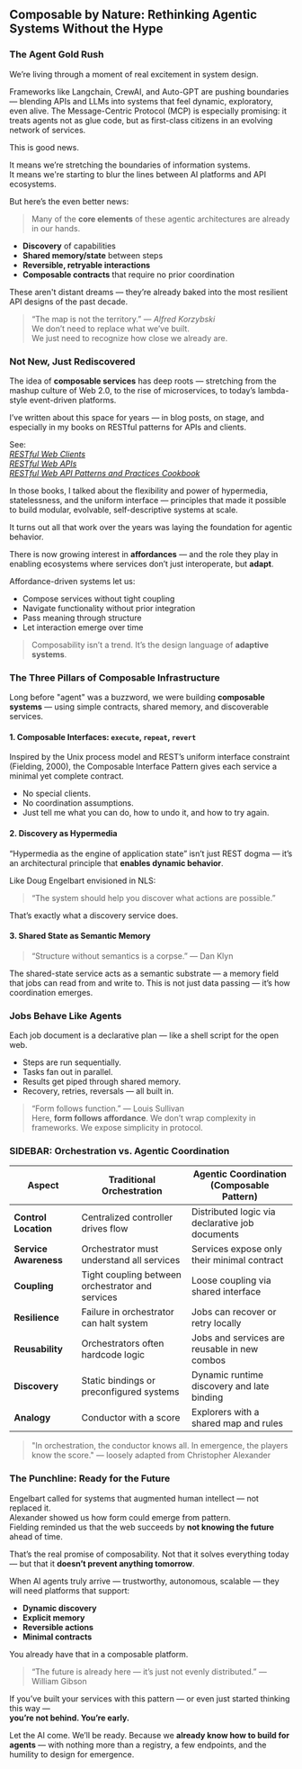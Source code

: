 ## Composable by Nature: Rethinking Agentic Systems Without the Hype

### The Agent Gold Rush

We’re living through a moment of real excitement in system design.

Frameworks like Langchain, CrewAI, and Auto-GPT are pushing boundaries — blending APIs and LLMs into systems that feel dynamic, exploratory, even alive. The Message-Centric Protocol (MCP) is especially promising: it treats agents not as glue code, but as first-class citizens in an evolving network of services.

This is good news.

It means we’re stretching the boundaries of information systems.  
It means we're starting to blur the lines between AI platforms and API ecosystems.

But here’s the even better news:  
> Many of the **core elements** of these agentic architectures are already in our hands.

- **Discovery** of capabilities  
- **Shared memory/state** between steps  
- **Reversible, retryable interactions**  
- **Composable contracts** that require no prior coordination

These aren't distant dreams — they’re already baked into the most resilient API designs of the past decade.

> “The map is not the territory.” — *Alfred Korzybski*  
We don’t need to replace what we’ve built.  
We just need to recognize how close we already are.

### Not New, Just Rediscovered

The idea of **composable services** has deep roots — stretching from the mashup culture of Web 2.0, to the rise of microservices, to today’s lambda-style event-driven platforms.

I’ve written about this space for years — in blog posts, on stage, and especially in my books on RESTful patterns for APIs and clients.

See:  
[*RESTful Web Clients*](https://www.oreilly.com/library/view/restful-web-clients/9781491921897/)  
[*RESTful Web APIs*](https://www.oreilly.com/library/view/restful-web-apis/9781449358068/)  
[*RESTful Web API Patterns and Practices Cookbook*](https://www.oreilly.com/library/view/restful-web-api/9781492088960/)

In those books, I talked about the flexibility and power of hypermedia, statelessness, and the uniform interface — principles that made it possible to build modular, evolvable, self-descriptive systems at scale.

It turns out all that work over the years was laying the foundation for agentic behavior.

There is now growing interest in **affordances** — and the role they play in enabling ecosystems where services don’t just interoperate, but **adapt**.

Affordance-driven systems let us:
- Compose services without tight coupling
- Navigate functionality without prior integration
- Pass meaning through structure
- Let interaction emerge over time

> Composability isn’t a trend. It’s the design language of **adaptive systems**.

### The Three Pillars of Composable Infrastructure

Long before "agent" was a buzzword, we were building **composable systems** — using simple contracts, shared memory, and discoverable services.

#### 1. Composable Interfaces: `execute`, `repeat`, `revert`

Inspired by the Unix process model and REST’s uniform interface constraint (Fielding, 2000), the Composable Interface Pattern gives each service a minimal yet complete contract.
- No special clients.
- No coordination assumptions.
- Just tell me what you can do, how to undo it, and how to try again.

#### 2. Discovery as Hypermedia

“Hypermedia as the engine of application state” isn’t just REST dogma — it’s an architectural principle that **enables dynamic behavior**.

Like Doug Engelbart envisioned in NLS:
> “The system should help you discover what actions are possible.”

That’s exactly what a discovery service does.

#### 3. Shared State as Semantic Memory

> “Structure without semantics is a corpse.” — Dan Klyn

The shared-state service acts as a semantic substrate — a memory field that jobs can read from and write to.
This is not just data passing — it’s how coordination emerges.

### Jobs Behave Like Agents

Each job document is a declarative plan — like a shell script for the open web.

- Steps are run sequentially.  
- Tasks fan out in parallel.  
- Results get piped through shared memory.  
- Recovery, retries, reversals — all built in.

> “Form follows function.” — Louis Sullivan  
Here, **form follows affordance**.
We don’t wrap complexity in frameworks. We expose simplicity in protocol.

### SIDEBAR: Orchestration vs. Agentic Coordination

| Aspect                | Traditional Orchestration                 | Agentic Coordination (Composable Pattern)       |
|----------------------|-------------------------------------------|-------------------------------------------------|
| **Control Location** | Centralized controller drives flow        | Distributed logic via declarative job documents |
| **Service Awareness**| Orchestrator must understand all services | Services expose only their minimal contract     |
| **Coupling**         | Tight coupling between orchestrator and services | Loose coupling via shared interface       |
| **Resilience**       | Failure in orchestrator can halt system   | Jobs can recover or retry locally               |
| **Reusability**      | Orchestrators often hardcode logic        | Jobs and services are reusable in new combos    |
| **Discovery**        | Static bindings or preconfigured systems  | Dynamic runtime discovery and late binding      |
| **Analogy**          | Conductor with a score                    | Explorers with a shared map and rules           |

> "In orchestration, the conductor knows all. In emergence, the players know the score." — loosely adapted from Christopher Alexander

### The Punchline: Ready for the Future

Engelbart called for systems that augmented human intellect — not replaced it.  
Alexander showed us how form could emerge from pattern.  
Fielding reminded us that the web succeeds by **not knowing the future** ahead of time.

That’s the real promise of composability.
Not that it solves everything today — but that it **doesn’t prevent anything tomorrow**.

When AI agents truly arrive — trustworthy, autonomous, scalable — they will need platforms that support:
- **Dynamic discovery**
- **Explicit memory**
- **Reversible actions**
- **Minimal contracts**

You already have that in a composable platform.

> “The future is already here — it’s just not evenly distributed.” — William Gibson

If you’ve built your services with this pattern — or even just started thinking this way —  
**you’re not behind. You’re early.**

Let the AI come. We’ll be ready.
Because we **already know how to build for agents** — with nothing more than a registry, a few endpoints, and the humility to design for emergence.


